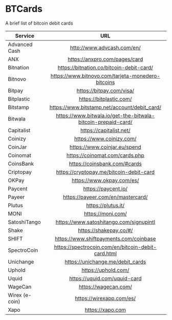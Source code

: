 # BTCards
A brief list of bitcoin debit cards

| Service | URL |
| ------------- |:-------------:|
|	Advanced Cash	|	http://www.advcash.com/en/	|
|	ANX	|	https://anxpro.com/pages/card	|
|	Bitnation	|	https://bitnation.co/bitcoin-debit-card/	|
|	Bitnovo	|	https://www.bitnovo.com/tarjeta-monedero-bitcoins	|
|	Bitpay	|	https://bitpay.com/visa/	|
|	Bitplastic	|	https://bitplastic.com/	|
|	Bitstamp	|	https://www.bitstamp.net/account/debit_card/	|
|	Bitwala	|	https://www.bitwala.io/get-the-bitwala-bitcoin-prepaid-card/	|
|	Capitalist	|	https://capitalist.net/	|
|	Coinizy	|	https://www.coinizy.com/	|
|	CoinJar	|	https://www.coinjar.eu/spend	|
|	Coinomat	|	https://coinomat.com/cards.php	|
|	CoinsBank	|	https://coinsbank.com/#cards	|
|	Criptopay	|	https://cryptopay.me/bitcoin-debit-card	|
|	OKPay	|	https://www.okpay.com/es/	|
|	Paycent	|	https://paycent.io/	|
|	Payeer	|	https://payeer.com/en/mastercard/	|
|	Plutus	|	https://plutus.it/	|
|	MONI	|	https://moni.com/	|
|	SatoshiTango	|	https://www.satoshitango.com/signupintl	|
|	Shake	|	https://shakepay.co/#/	|
|	SHIFT	|	https://www.shiftpayments.com/coinbase	|
|	SpectroCoin	|	https://spectrocoin.com/en/bitcoin-debit-card.html	|
|	Unichange	|	https://unichange.me/debit_cards	|
|	Uphold	|	https://uphold.com/	|
|	Uquid	|	https://uquid.com/uquid-card	|
|	WageCan	|	https://wagecan.com/	|
|	Wirex (e-coin)	|	https://wirexapp.com/es/	|
|	Xapo	|	https://xapo.com	|

